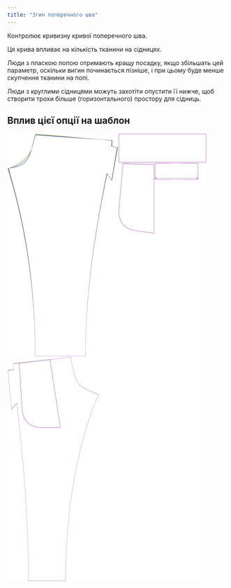 ```yaml
---
title: "Згин поперечного шва"
---
```


Контролює кривизну кривої поперечного шва.

<Note>

Ця крива впливає на кількість тканини на сідницях.

Люди з пласкою попою отримають кращу посадку, якщо збільшать цей параметр, оскільки вигин починається пізніше,
і при цьому буде менше скупчення тканини на попі.

Люди з круглими сідницями можуть захотіти опустити її нижче, щоб створити трохи більше (горизонтального) простору для сідниць.

</Note>

## Вплив цієї опції на шаблон

![На цьому зображенні показано вплив цієї опції шляхом накладання декількох варіантів, які мають різне значення для цієї опції](paco_crossseamcurvebend_sample.svg "Вплив цієї опції на шаблон")
